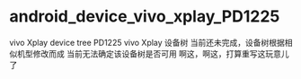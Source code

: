 # android_device_vivo_xplay_PD1225
vivo Xplay device tree PD1225
vivo Xplay 设备树
当前还未完成，设备树根据相似机型修改而成
当前无法确定该设备树是否可用
啊这，啊这，打算重写这玩意儿了
